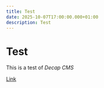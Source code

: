 ```yaml
---
title: Test
date: 2025-10-07T17:00:00.000+01:00
description: Test
---
```

# Test

This is a test of *Decap CMS*

[Link](/)
